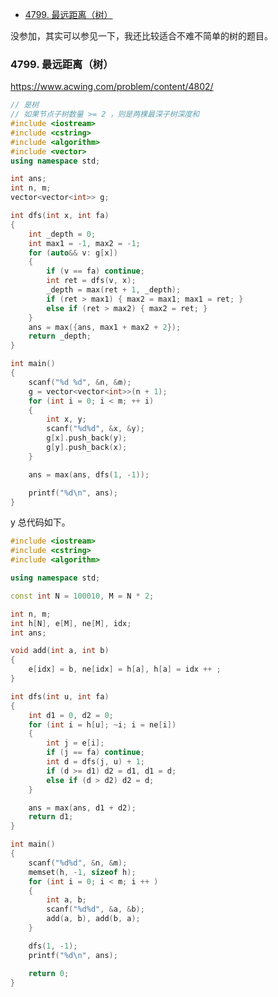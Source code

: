 
<!-- @import "[TOC]" {cmd="toc" depthFrom=1 depthTo=6 orderedList=false} -->

<!-- code_chunk_output -->

- [4799. 最远距离（树）](#-4799-最远距离树)

<!-- /code_chunk_output -->

没参加，其实可以参见一下，我还比较适合不难不简单的树的题目。

### 4799. 最远距离（树）

https://www.acwing.com/problem/content/4802/

```cpp
// 是树
// 如果节点子树数量 >= 2 ，则是两棵最深子树深度和
#include <iostream>
#include <cstring>
#include <algorithm>
#include <vector>
using namespace std;

int ans;
int n, m;
vector<vector<int>> g;

int dfs(int x, int fa)
{
    int _depth = 0;
    int max1 = -1, max2 = -1;
    for (auto&& v: g[x])
    {
        if (v == fa) continue;
        int ret = dfs(v, x);
        _depth = max(ret + 1, _depth);
        if (ret > max1) { max2 = max1; max1 = ret; }
        else if (ret > max2) { max2 = ret; }
    }
    ans = max({ans, max1 + max2 + 2});
    return _depth;
}

int main()
{
    scanf("%d %d", &n, &m);
    g = vector<vector<int>>(n + 1);
    for (int i = 0; i < m; ++ i)
    {
        int x, y;
        scanf("%d%d", &x, &y);
        g[x].push_back(y);
        g[y].push_back(x);
    }

    ans = max(ans, dfs(1, -1));

    printf("%d\n", ans);
}
```

y 总代码如下。

```cpp
#include <iostream>
#include <cstring>
#include <algorithm>

using namespace std;

const int N = 100010, M = N * 2;

int n, m;
int h[N], e[M], ne[M], idx;
int ans;

void add(int a, int b)
{
    e[idx] = b, ne[idx] = h[a], h[a] = idx ++ ;
}

int dfs(int u, int fa)
{
    int d1 = 0, d2 = 0;
    for (int i = h[u]; ~i; i = ne[i])
    {
        int j = e[i];
        if (j == fa) continue;
        int d = dfs(j, u) + 1;
        if (d >= d1) d2 = d1, d1 = d;
        else if (d > d2) d2 = d;
    }

    ans = max(ans, d1 + d2);
    return d1;
}

int main()
{
    scanf("%d%d", &n, &m);
    memset(h, -1, sizeof h);
    for (int i = 0; i < m; i ++ )
    {
        int a, b;
        scanf("%d%d", &a, &b);
        add(a, b), add(b, a);
    }

    dfs(1, -1);
    printf("%d\n", ans);

    return 0;
}
```
